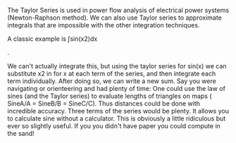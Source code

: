 The Taylor Series is used in power flow analysis of electrical power systems (Newton-Raphson method).
We can also use Taylor series to approximate integrals that are impossible with the other integration techniques.

A classic example is ∫sin(x2)dx

.

We can't actually integrate this, but using the taylor series for sin(x)
we can substitute x2 in for x at each term of the series, and then integrate each term individually. After doing so, we can write a new sum.
Say you were navigating or orienteering and had plenty of time: One could use the law of sines (and the Taylor series) to evaluate lengths of triangles on maps ( SineA/A = SineB/B = SineC/C). Thus distances could be done with incredible accuracy. Three terms of the series would be plenty. It allows you to calculate sine without a calculator. This is obviously a little ridiculous but ever so slightly useful. If you you didn't have paper you could compute in the sand! 
